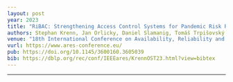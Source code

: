 ```yaml
---
layout: post
year: 2023
title: "RiBAC: Strengthening Access Control Systems for Pandemic Risk Reduction while Preserving Privacy"
authors: Stephan Krenn, Jan Orlicky, Daniel Slamanig, Tomáš Trpišovský
venue: "18th International Conference on Availability, Reliability and Security - ARES 2023"
vurl: https://www.ares-conference.eu/
pub: https://doi.org/10.1145/3600160.3605039
bib: https://dblp.org/rec/conf/IEEEares/KrennOST23.html?view=bibtex
---
```



---


